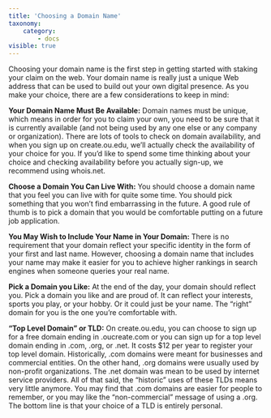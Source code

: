 ```yaml
---
title: 'Choosing a Domain Name'
taxonomy:
    category:
        - docs
visible: true
---
```


Choosing your domain name is the first step in getting started with staking your claim on the web. Your domain name is really just a unique Web address that can be used to build out your own digital presence. As you make your choice, there are a few considerations to keep in mind:

**Your Domain Name Must Be Available:** Domain names must be unique, which means in order for you to claim your own, you need to be sure that it is currently available (and not being used by any one else or any company or organization). There are lots of tools to check on domain availability, and when you sign up on create.ou.edu, we’ll actually check the availability of your choice for you. If you’d like to spend some time thinking about your choice and checking availability before you actually sign-up, we recommend using whois.net.

**Choose a Domain You Can Live With:** You should choose a domain name that you feel you can live with for quite some time. You should pick something that you won’t find embarrassing in the future. A good rule of thumb is to pick a domain that you would be comfortable putting on a future job application.

**You May Wish to Include Your Name in Your Domain:** There is no requirement that your domain reflect your specific identity in the form of your first and last name. However, choosing a domain name that includes your name may make it easier for you to achieve higher rankings in search engines when someone queries your real name.

**Pick a Domain you Like:** At the end of the day, your domain should reflect you. Pick a domain you like and are proud of. It can reflect your interests, sports you play, or your hobby. Or it could just be your name. The “right” domain for you is the one you’re comfortable with.

**“Top Level Domain” or TLD:** On create.ou.edu, you can choose to sign up for a free domain ending in .oucreate.com or you can sign up for a top level domain ending in .com, .org, or .net. It costs $12 per year to register your top level domain. Historically, .com domains were meant for businesses and commercial entities. On the other hand, .org domains were usually used by non-profit organizations. The .net domain was mean to be used by internet service providers. All of that said, the “historic” uses of these TLDs means very little anymore. You may find that .com domains are easier for people to remember, or you may like the “non-commercial” message of using a .org. The bottom line is that your choice of a TLD is entirely personal.